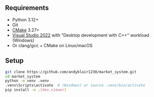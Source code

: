 ## Requirements

- Python 3.12+
- Git
- [CMake](https://cmake.org/download/) 3.27+
- [Visual Studio 2022](https://visualstudio.microsoft.com/vs/) with "Desktop development with C++" workload (Windows)
- Or clang/gcc + CMake on Linux/macOS

## Setup

```bash
git clone https://github.com/andyblair1230/market_system.git
cd market_system
python -m venv .venv
.venv\Scripts\activate  # (Windows) or source .venv/bin/activate
pip install -e .[dev,viewer]
